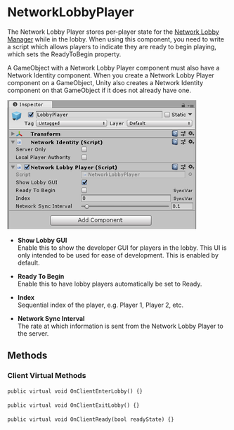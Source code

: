 # NetworkLobbyPlayer

The Network Lobby Player stores per-player state for the [Network Lobby Manager](NetworkLobbyManager) while in the lobby. When using this component, you need to write a script which allows players to indicate they are ready to begin playing, which sets the ReadyToBegin property.

A GameObject with a Network Lobby Player component must also have a Network Identity component. When you create a Network Lobby Player component on a GameObject, Unity also creates a Network Identity component on that GameObject if it does not already have one.

![Network Lobby Player](NetworkLobbyPlayer.PNG)

-   **Show Lobby GUI**  
    Enable this to show the developer GUI for players in the lobby. This UI is only intended to be used for ease of development. This is enabled by default.

-   **Ready To Begin**  
    Enable this to have lobby players automatically be set to Ready.

-   **Index**  
    Sequential index of the player, e.g. Player 1, Player 2, etc.

-   **Network Sync Interval**  
    The rate at which information is sent from the Network Lobby Player to the server.

## Methods

### Client Virtual Methods

```
public virtual void OnClientEnterLobby() {}

public virtual void OnClientExitLobby() {}

public virtual void OnClientReady(bool readyState) {}
```
